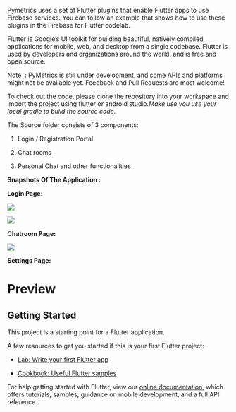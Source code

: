 Pymetrics uses a set of ​Flutter plugins​ that enable Flutter apps to use Firebase​
services. You can follow an example that shows how to use these plugins in the
​Firebase for Flutter​ codelab.

Flutter​ is Google’s UI toolkit for building beautiful, natively compiled
applications for mobile, web, and desktop from a single codebase. Flutter is
used by developers and organizations around the world, and is free and open
source.

Note ​ : PyMetrics is still under development, and some APIs and platforms might
not be available yet. ​Feedback​ and ​Pull Requests​ are most welcome!

To check out the code, please clone the repository into your workspace and
import the project using flutter or android studio. *​Make use you use your local
gradle to build the source code.*

The Source folder consists of 3 components:

1.  Login / Registration Portal

2.  Chat rooms

3.  Personal Chat and other functionalities

**Snapshots Of The Application :**

**Login Page:**

![](media/dd9a899b82426d901a610eebca2f5795.png)

![](media/89ee19fc1d8adce559aab3dc5ac24a3b.png)

C**hatroom Page:**

![](media/c38e82bd60320492f0f60a3f973d4d3e.png)

**Settings Page:**

Preview
=======

Getting Started
---------------

This project is a starting point for a Flutter application.

A few resources to get you started if this is your first Flutter project:

-   [Lab: Write your first Flutter
    app](https://flutter.dev/docs/get-started/codelab)

-   [Cookbook: Useful Flutter samples](https://flutter.dev/docs/cookbook)

For help getting started with Flutter, view our [online
documentation](https://flutter.dev/docs), which offers tutorials, samples,
guidance on mobile development, and a full API reference.
